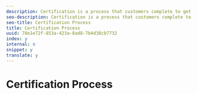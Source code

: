 ```yaml
---
description: Certification is a process that customers complete to get their sites/Apps fully prepared to go live. The process includes a Certification Request Form that customers need to submit with their sites and/or Apps.
seo-description: Certification is a process that customers complete to get their sites/Apps fully prepared to go live. The process includes a Certification Request Form that customers need to submit with their sites and/or Apps.
seo-title: Certification Process
title: Certification Process
uuid: 78e1e72f-853a-423a-8ad8-7b4d38cb7732
index: y
internal: n
snippet: y
translate: y
---
```


# Certification Process

